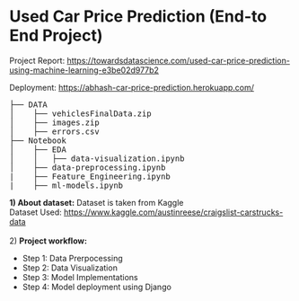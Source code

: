 
<h1>Used Car Price Prediction (End-to End Project)</h1>

Project Report: https://towardsdatascience.com/used-car-price-prediction-using-machine-learning-e3be02d977b2

Deployment: https://abhash-car-price-prediction.herokuapp.com/
<pre>
├── DATA
│    ├── vehiclesFinalData.zip
│    ├── images.zip
│    ├── errors.csv
├── Notebook
│    ├── EDA
│    │   ├── data-visualization.ipynb
│    ├── data-preprocessing.ipynb
|    ├── Feature_Engineering.ipynb
|    ├── ml-models.ipynb
</pre>
<b>1) About dataset:</b> Dataset is taken from Kaggle <br>
Dataset Used: https://www.kaggle.com/austinreese/craigslist-carstrucks-data<br><br>
2) <b>Project workflow:</b>
  <ul>
  <li>Step 1: Data Prerpocessing</li>
  <li>Step 2: Data Visualization</li>
  <li>Step 3: Model Implementations</li>
  <li>Step 4: Model deployment using Django</li>
  </ul>

